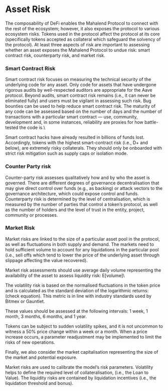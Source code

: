 # Asset Risk

The composability of DeFi enables the Mahalend Protocol to connect with the rest of the ecosystem; however, it also exposes the protocol to various ecosystem risks. Tokens used in the protocol affect the protocol at its core (specifically tokens accepted as collateral which safeguard the solvency of the protocol). At least three aspects of risk are important to assessing whether an asset exposes the Mahalend Protocol to undue risk: smart contract risk, counterparty risk, and market risk.

### Smart Contract Risk

Smart contract risk focuses on measuring the technical security of the underlying code for any asset. Only code for assets that have undergone rigorous audits by well-respected auditors are appropriate for the Aave protocol. Beyond audits, smart contract risk remains (i.e., it can never be eliminated fully) and users must be vigilant in assessing such risk. Bug bounties can be used to help reduce smart contract risk. The maturity of any code can be assessed based on the number of days and the number of transactions with a particular smart contract — use, community, development and, in some instances, reliability are proxies for how battle-tested the code is.\


Smart contract hacks have already resulted in billions of funds lost. Accordingly, tokens with the highest smart-contract risk (i.e., D+ and below), are extremely risky collaterals. They should only be onboarded with strict risk mitigation such as supply caps or isolation mode.

### Counter Party risk

Counter-party risk assesses qualitatively how and by who the asset is governed. There are different degrees of governance decentralisation that may give direct control over funds (e.g., as backing) or attack vectors to the governance architecture, which could expose control and funds. Counterparty risk is determined by the level of centralisation, which is measured by the number of parties that control a token’s protocol, as well as the number of holders and the level of trust in the entity, project, community or processes.

### Market Risk

Market risks are linked to the size of a particular asset pool in the protocol, as well as fluctuations in both supply and demand. The markets need to hold sufficient volume to account for any liquidations in the particular pool (i.e., sell offs which tend to lower the price of the underlying asset through slippage affecting the value recovered).

Market risk assessments should use average daily volume representing the availability of the asset to assess liquidity risk: E\[volume]\


The volatility risk is based on the normalised fluctuations in the token price and is calculated as the standard deviation of the logarithmic returns: (check equation). This metric is in line with industry standards used by Bitmex or Gauntlet.

These values should be assessed at the following intervals: 1 week, 1 month, 3 months, 6 months, and 1 year.

Tokens can be subject to sudden volatility spikes, and it is not uncommon to witness a 50% price change within a week or a month. When a price increase occurs, a parameter readjustment may be implemented to limit the risks of new operations.

Finally, we also consider the market capitalisation representing the size of the market and potential exposure.

Market risks are used to calibrate the model’s risk parameters. Volatility helps to define the required level of collateralisation, (i.e., the Loan to Value). The liquidity risks are contained by liquidation incentives (i.e., the liquidation threshold and bonus).

